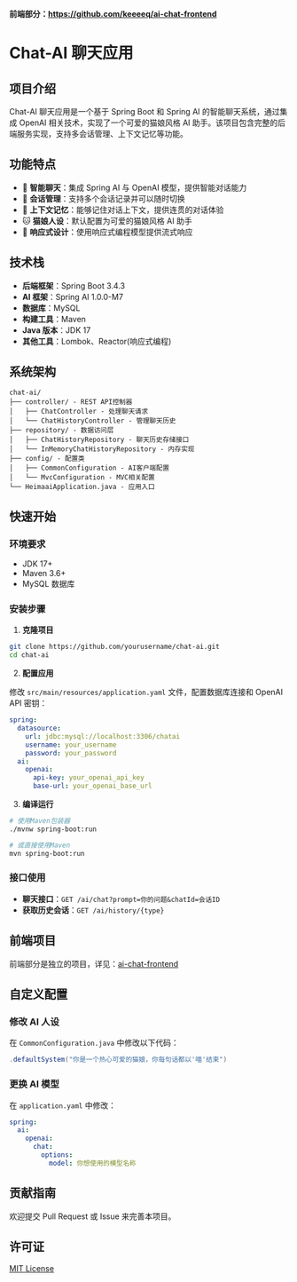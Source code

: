 **前端部分：https://github.com/keeeeq/ai-chat-frontend**

# Chat-AI 聊天应用

## 项目介绍

Chat-AI 聊天应用是一个基于 Spring Boot 和 Spring AI 的智能聊天系统，通过集成 OpenAI 相关技术，实现了一个可爱的猫娘风格 AI 助手。该项目包含完整的后端服务实现，支持多会话管理、上下文记忆等功能。

## 功能特点

- 🤖 **智能聊天**：集成 Spring AI 与 OpenAI 模型，提供智能对话能力
- 💬 **会话管理**：支持多个会话记录并可以随时切换
- 🧠 **上下文记忆**：能够记住对话上下文，提供连贯的对话体验
- 🐱 **猫娘人设**：默认配置为可爱的猫娘风格 AI 助手
- 🔄 **响应式设计**：使用响应式编程模型提供流式响应

## 技术栈

- **后端框架**：Spring Boot 3.4.3
- **AI 框架**：Spring AI 1.0.0-M7
- **数据库**：MySQL
- **构建工具**：Maven
- **Java 版本**：JDK 17
- **其他工具**：Lombok、Reactor(响应式编程)

## 系统架构

```
chat-ai/
├── controller/ - REST API控制器
│   ├── ChatController - 处理聊天请求
│   └── ChatHistoryController - 管理聊天历史
├── repository/ - 数据访问层
│   ├── ChatHistoryRepository - 聊天历史存储接口
│   └── InMemoryChatHistoryRepository - 内存实现
├── config/ - 配置类
│   ├── CommonConfiguration - AI客户端配置
│   └── MvcConfiguration - MVC相关配置
└── HeimaaiApplication.java - 应用入口
```

## 快速开始

### 环境要求

- JDK 17+
- Maven 3.6+
- MySQL 数据库

### 安装步骤

1. **克隆项目**

```bash
git clone https://github.com/yourusername/chat-ai.git
cd chat-ai
```

2. **配置应用**

修改 `src/main/resources/application.yaml` 文件，配置数据库连接和 OpenAI API 密钥：

```yaml
spring:
  datasource:
    url: jdbc:mysql://localhost:3306/chatai
    username: your_username
    password: your_password
  ai:
    openai:
      api-key: your_openai_api_key
      base-url: your_openai_base_url
```

3. **编译运行**

```bash
# 使用Maven包装器
./mvnw spring-boot:run

# 或直接使用Maven
mvn spring-boot:run
```

### 接口使用

- **聊天接口**：`GET /ai/chat?prompt=你的问题&chatId=会话ID`
- **获取历史会话**：`GET /ai/history/{type}`

## 前端项目

前端部分是独立的项目，详见：[ai-chat-frontend](https://github.com/keeeeq/ai-chat-frontend)

## 自定义配置

### 修改 AI 人设

在 `CommonConfiguration.java` 中修改以下代码：

```java
.defaultSystem("你是一个热心可爱的猫娘，你每句话都以'喵'结束")
```

### 更换 AI 模型

在 `application.yaml` 中修改：

```yaml
spring:
  ai:
    openai:
      chat:
        options:
          model: 你想使用的模型名称
```

## 贡献指南

欢迎提交 Pull Request 或 Issue 来完善本项目。

## 许可证

[MIT License](LICENSE)
